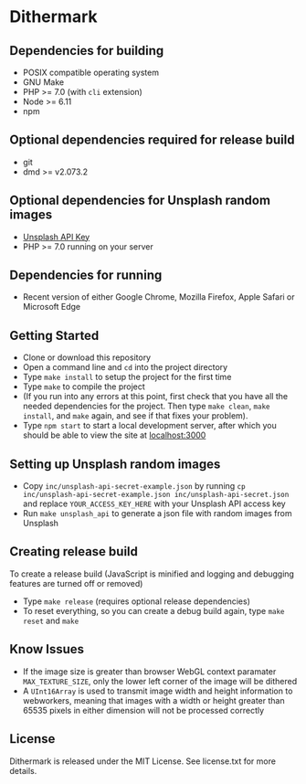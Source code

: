 # Dithermark



## Dependencies for building

* POSIX compatible operating system
* GNU Make
* PHP >= 7.0 (with `cli` extension)
* Node >= 6.11
* npm

## Optional dependencies required for release build

* git
* dmd >= v2.073.2

## Optional dependencies for Unsplash random images

* [Unsplash API Key](https://unsplash.com/developers)
* PHP >= 7.0 running on your server

## Dependencies for running

* Recent version of either Google Chrome, Mozilla Firefox, Apple Safari or Microsoft Edge

## Getting Started

* Clone or download this repository
* Open a command line and `cd` into the project directory
* Type `make install` to setup the project for the first time
* Type `make` to compile the project
* (If you run into any errors at this point, first check that you have all the needed dependencies for the project. Then type `make clean`, `make install`, and `make` again, and see if that fixes your problem).
* Type `npm start` to start a local development server, after which you should be able to view the site at [localhost:3000](http://localhost:3000)

## Setting up Unsplash random images

* Copy `inc/unsplash-api-secret-example.json` by running `cp inc/unsplash-api-secret-example.json inc/unsplash-api-secret.json` and replace `YOUR_ACCESS_KEY_HERE` with your Unsplash API access key
* Run `make unsplash_api` to generate a json file with random images from Unsplash

## Creating release build

To create a release build (JavaScript is minified and logging and debugging features are turned off or removed)

* Type `make release` (requires optional release dependencies)
* To reset everything, so you can create a debug build again, type `make reset` and `make`

## Know Issues

* If the image size is greater than browser WebGL context paramater `MAX_TEXTURE_SIZE`, only the lower left corner of the image will be dithered
* A `UInt16Array` is used to transmit image width and height information to webworkers, meaning that images with a width or height greater than 65535 pixels in either dimension will not be processed correctly

## License

Dithermark is released under the MIT License. See license.txt for more details.